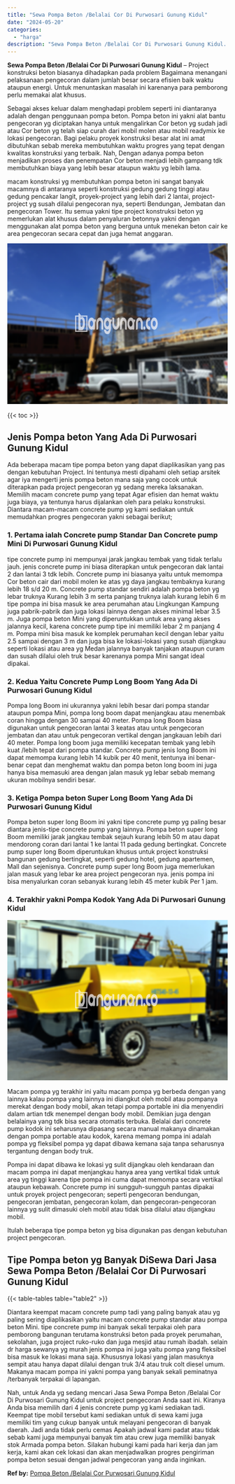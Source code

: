 ```yaml
---
title: "Sewa Pompa Beton /Belalai Cor Di Purwosari Gunung Kidul"
date: "2024-05-20"
categories: 
  - "harga"
description: "Sewa Pompa Beton /Belalai Cor Di Purwosari Gunung Kidul. Nah, untuk Anda yg sedang mencari Jasa Sewa Pompa Beton /Belalai Cor Di Purwosari Gunung Kidul untuk..."
---
```


**Sewa Pompa Beton /Belalai Cor Di Purwosari Gunung Kidul** – Project konstruksi beton biasanya dihadapkan pada problem Bagaimana menangani pelaksanaan pengecoran dalam jumlah besar secara efisien baik waktu ataupun energi. Untuk menuntaskan masalah ini karenanya para pemborong perlu memakai alat khusus.

Sebagai akses keluar dalam menghadapi problem seperti ini diantaranya adalah dengan penggunaan pompa beton. Pompa beton ini yakni alat bantu pengecoran yg diciptakan hanya untuk mengalirkan Cor beton yg sudah jadi atau Cor beton yg telah siap curah dari mobil molen atau mobil readymix ke lokasi pengecoran. Bagi pelaku proyek konstruksi besar alat ini amat dibutuhkan sebab mereka membutuhkan waktu progres yang tepat dengan kwalitas konstruksi yang terbaik. Nah, Dengan adanya pompa beton menjadikan proses dan penempatan Cor beton menjadi lebih gampang tdk membutuhkan biaya yang lebih besar ataupun waktu yg lebih lama.

macam konstruksi yg membutuhkan pompa beton ini sangat banyak macamnya di antaranya seperti konstruksi gedung gedung tinggi atau gedung pencakar langit, proyek-project yang lebih dari 2 lantai, project-project yg susah dilalui pengecoran nya, seperti Bendungan, Jembatan dan pengecoran Tower. Itu semua yakni tipe project konstruksi beton yg memerlukan alat khusus dalam penyaluran betonnya yakni dengan menggunakan alat pompa beton yang berguna untuk menekan beton cair ke area pengecoran secara cepat dan juga hemat anggaran.

![Sewa Pompa Beton /Belalai Cor Di Purwosari Gunung Kidul](/images/sewa-concrete-pump-15.png)

{{< toc >}}

## Jenis Pompa beton Yang Ada Di Purwosari Gunung Kidul

Ada beberapa macam tipe pompa beton yang dapat diaplikasikan yang pas dengan kebutuhan Project. Ini tentunya mesti dipahami oleh setiap arsitek agar iya mengerti jenis pompa beton mana saja yang cocok untuk diterapkan pada project pengecoran yg sedang mereka laksanakan. Memilih macam concrete pump yang tepat Agar efisien dan hemat waktu juga biaya, ya tentunya harus dijalankan oleh para pelaku konstruksi. Diantara macam-macam concrete pump yg kami sediakan untuk memudahkan progres pengecoran yakni sebagai berikut;

### 1\. Pertama ialah Concrete pump Standar Dan Concrete pump Mini Di Purwosari Gunung Kidul

tipe concrete pump ini mempunyai jarak jangkau tembak yang tidak terlalu jauh. jenis concrete pump ini biasa diterapkan untuk pengecoran dak lantai 2 dan lantai 3 tdk lebih. Concrete pump ini biasanya yaitu untuk memompa Cor beton cair dari mobil molen ke atas yg daya jangkau tembaknya kurang lebih 18 s/d 20 m. Concrete pump standar sendiri adalah pompa beton yg lebar truknya Kurang lebih 3 m serta panjang truknya ialah kurang lebih 6 m tipe pompa ini bisa masuk ke area perumahan atau Lingkungan Kampung juga pabrik-pabrik dan juga lokasi lainnya dengan akses minimal lebar 3.5 m. Juga pompa beton Mini yang diperuntukkan untuk area yang akses jalannya kecil, karena concrete pump tipe ini memiliki lebar 2 m panjang 4 m. Pompa mini bisa masuk ke komplek perumahan kecil dengan lebar yaitu 2.5 sampai dengan 3 m dan juga bisa ke lokasi-lokasi yang susah dijangkau seperti lokasi atau area yg Medan jalannya banyak tanjakan ataupun curam dan susah dilalui oleh truk besar karenanya pompa Mini sangat ideal dipakai.

### 2\. Kedua Yaitu Concrete Pump Long Boom Yang Ada Di Purwosari Gunung Kidul

Pompa long Boom ini ukurannya yakni lebih besar dari pompa standar ataupun pompa Mini, pompa long boom dapat menjangkau atau menembak coran hingga dengan 30 sampai 40 meter. Pompa long Boom biasa digunakan untuk pengecoran lantai 3 keatas atau untuk pengecoran jembatan dan atau untuk pengecoran vertikal dengan jangkauan lebih dari 40 meter. Pompa long boom juga memiliki kecepatan tembak yang lebih kuat /lebih tepat dari pompa standar. Concrete pump jenis long Boom ini dapat memompa kurang lebih 14 kubik per 40 menit, tentunya ini benar-benar cepat dan menghemat waktu dan pompa beton long boom ini juga hanya bisa memasuki area dengan jalan masuk yg lebar sebab memang ukuran mobilnya sendiri besar.

### 3\. Ketiga Pompa beton Super Long Boom Yang Ada Di Purwosari Gunung Kidul

Pompa beton super long Boom ini yakni tipe concrete pump yg paling besar diantara jenis-tipe concrete pump yang lainnya. Pompa beton super long Boom memiliki jarak jangkau tembak sejauh kurang lebih 50 m atau dapat mendorong coran dari lantai 1 ke lantai 11 pada gedung bertingkat. Concrete pump super long Boom diperuntukan khusus untuk project konstruksi bangunan gedung bertingkat, seperti gedung hotel, gedung apartemen, Mall dan sejenisnya. Concrete pump super long Boom juga memerlukan jalan masuk yang lebar ke area project pengecoran nya. jenis pompa ini bisa menyalurkan coran sebanyak kurang lebih 45 meter kubik Per 1 jam.

### 4\. Terakhir yakni Pompa Kodok Yang Ada Di Purwosari Gunung Kidul

![Sewa Pompa Beton /Belalai Cor Di Purwosari Gunung Kidul](/images/sewa-concrete-pump-20.png)

Macam pompa yg terakhir ini yaitu macam pompa yg berbeda dengan yang lainnya kalau pompa yang lainnya ini diangkut oleh mobil atau pompanya merekat dengan body mobil, akan tetapi pompa portable ini dia menyendiri dalam artian tdk menempel dengan body mobil. Demikian juga dengan belalainya yang tdk bisa secara otomatis terbuka. Belalai dari concrete pump kodok ini seharusnya dipasang secara manual makanya dinamakan dengan pompa portable atau kodok, karena memang pompa ini adalah pompa yg fleksibel pompa yg dapat dibawa kemana saja tanpa seharusnya tergantung dengan body truk.

Pompa ini dapat dibawa ke lokasi yg sulit dijangkau oleh kendaraan dan macam pompa ini dapat menjangkau hanya area yang vertikal tidak untuk area yg tinggi karena tipe pompa ini cuma dapat memompa secara vertikal ataupun kebawah. Concrete pump ini sungguh-sungguh pantas dipakai untuk proyek project pengecoran; seperti pengecoran bendungan, pengecoran jembatan, pengecoran kolam, dan pengecoran-pengecoran lainnya yg sulit dimasuki oleh mobil atau tidak bisa dilalui atau dijangkau mobil.

Itulah beberapa tipe pompa beton yg bisa digunakan pas dengan kebutuhan project pengecoran.

## Tipe Pompa beton yg Banyak DiSewa Dari Jasa Sewa Pompa Beton /Belalai Cor Di Purwosari Gunung Kidul

{{< table-tables table="table2" >}}

Diantara keempat macam concrete pump tadi yang paling banyak atau yg paling sering diaplikasikan yaitu macam concrete pump standar atau pompa beton Mini. tipe concrete pump ini banyak sekali terpakai oleh para pemborong bangunan terutama konstruksi beton pada proyek perumahan, sekolahan, juga project ruko-ruko dan juga mesjid atau rumah ibadah. selain dr harga sewanya yg murah jenis pompa ini juga yaitu pompa yang fleksibel bisa masuk ke lokasi mana saja. Khususnya lokasi yang jalan masuknya sempit atau hanya dapat dilalui dengan truk 3/4 atau truk colt diesel umum. Makanya macam pompa ini yakni pompa yang banyak sekali peminatnya /terbanyak terpakai di lapangan.

Nah, untuk Anda yg sedang mencari Jasa Sewa Pompa Beton /Belalai Cor Di Purwosari Gunung Kidul untuk project pengecoran Anda saat ini. Kiranya Anda bisa memilih dari 4 jenis concrete pump yg kami sediakan tadi. Keempat tipe mobil tersebut kami sediakan untuk di sewa kami juga memiliki tim yang cukup banyak untuk melayani pengecoran di banyak daerah. Jadi anda tidak perlu cemas Apakah jadwal kami padat atau tidak sebab kami juga mempunyai banyak tim atau crew juga memiliki banyak stok Armada pompa beton. Silakan hubungi kami pada hari kerja dan jam kerja, kami akan cek lokasi dan akan menjadwalkan progres pengiriman pompa beton sesuai dengan jadwal pengecoran yang anda inginkan.

**Ref by:** [Pompa Beton /Belalai Cor Purwosari Gunung Kidul](https://id.wikipedia.org/wiki/Pompa)
